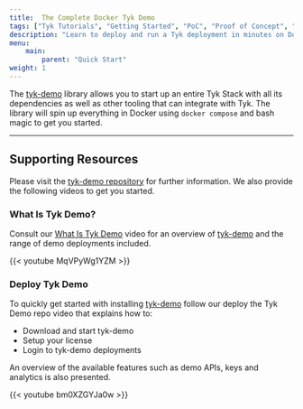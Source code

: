 ```yaml
---
title:  The Complete Docker Tyk Demo
tags: ["Tyk Tutorials", "Getting Started", "PoC", "Proof of Concept", "Tyk PoC", "docker", "Self Managed", "Open Source", "demo", "Tyk demo", "Tyk quick start", "What is Tyk Demo", "Tyk Demo Deployments", "Tyk Demo Videos" ]
description: "Learn to deploy and run a Tyk deployment in minutes on Docker"
menu:
    main:
        parent: "Quick Start"
weight: 1
---
```


The [tyk-demo](https://github.com/TykTechnologies/tyk-demo) library allows you to start up an entire Tyk Stack with
all its dependencies as well as other tooling that can integrate with Tyk. The library will spin up everything in
Docker using `docker compose` and bash magic to get you started.

---

## Supporting Resources

Please visit the [tyk-demo repository](https://github.com/TykTechnologies/tyk-demo) for further information.
We also provide the following videos to get you started.

### What Is Tyk Demo?

Consult our [What Is Tyk Demo](https://www.youtube.com/watch?v=MqVPyWg1YZM) video for an overview of [tyk-demo](https://github.com/TykTechnologies/tyk-demo) and the range of demo deployments included.

{{< youtube MqVPyWg1YZM >}}

### Deploy Tyk Demo

To quickly get started with installing [tyk-demo](https://github.com/TykTechnologies/tyk-demo) follow our deploy the Tyk Demo repo video that explains how to:
- Download and start tyk-demo
- Setup your license
- Login to tyk-demo deployments

An overview of the available features such as demo APIs, keys and analytics is also presented.

{{< youtube bm0XZGYJa0w >}}
